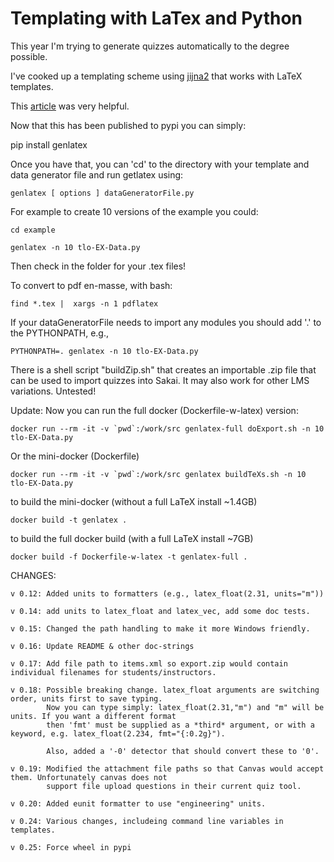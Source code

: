 # Templating with LaTex and Python

This year I'm trying to generate quizzes automatically to the degree possible.

I've cooked up a templating scheme using [jijna2](https://jinja.palletsprojects.com/en/2.11.x/) that works with LaTeX templates.

This [article](http://eosrei.net/articles/2015/11/latex-templates-python-and-jinja2-generate-pdfs) was very helpful.

Now that this has been published to pypi you can simply:

pip install genlatex

Once you have that, you can 'cd' to the directory with your template and data generator file and run getlatex using:

    genlatex [ options ] dataGeneratorFile.py

For example to create 10 versions of the example you could:

    cd example

    genlatex -n 10 tlo-EX-Data.py

Then check in the folder for your .tex files!

To convert to pdf en-masse, with bash:

    find *.tex |  xargs -n 1 pdflatex

If your dataGeneratorFile needs to import any modules you should add '.' to the PYTHONPATH, e.g.,

    PYTHONPATH=. genlatex -n 10 tlo-EX-Data.py

There is a shell script "buildZip.sh" that creates an importable .zip file that can be used to import quizzes into Sakai. It may also work for other LMS variations. Untested!

Update: Now you can run the full docker (Dockerfile-w-latex) version:

    docker run --rm -it -v `pwd`:/work/src genlatex-full doExport.sh -n 10 tlo-EX-Data.py

Or the mini-docker (Dockerfile)

    docker run --rm -it -v `pwd`:/work/src genlatex buildTeXs.sh -n 10 tlo-EX-Data.py

to build the mini-docker (without a full LaTeX install ~1.4GB)

    docker build -t genlatex .

to build the full docker build (with a full LaTeX install ~7GB)

    docker build -f Dockerfile-w-latex -t genlatex-full .

CHANGES:

    v 0.12: Added units to formatters (e.g., latex_float(2.31, units="m"))

    v 0.14: add units to latex_float and latex_vec, add some doc tests.

    v 0.15: Changed the path handling to make it more Windows friendly.

    v 0.16: Update README & other doc-strings

    v 0.17: Add file path to items.xml so export.zip would contain individual filenames for students/instructors.

    v 0.18: Possible breaking change. latex_float arguments are switching order, units first to save typing.
            Now you can type simply: latex_float(2.31,"m") and "m" will be units. If you want a different format
            then 'fmt' must be supplied as a *third* argument, or with a keyword, e.g. latex_float(2.234, fmt="{:0.2g}").

            Also, added a '-0' detector that should convert these to '0'.

    v 0.19: Modified the attachment file paths so that Canvas would accept them. Unfortunately canvas does not
      	    support file upload questions in their current quiz tool.

    v 0.20: Added eunit formatter to use "engineering" units.

    v 0.24: Various changes, includeing command line variables in templates.

    v 0.25: Force wheel in pypi
